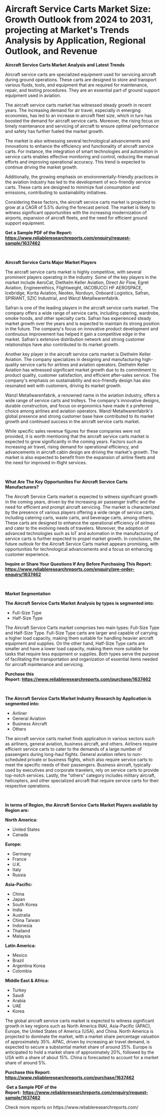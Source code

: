 <p><h1>Aircraft Service Carts Market Size: Growth Outlook from 2024 to 2031, projecting at Market's Trends Analysis by Application, Regional Outlook, and Revenue</h1></p><p><strong>Aircraft Service Carts Market Analysis and Latest Trends</strong></p>
<p><p>Aircraft service carts are specialized equipment used for servicing aircraft during ground operations. These carts are designed to store and transport various fluids, tools, and equipment that are required for maintenance, repair, and testing procedures. They are an essential part of ground support equipment used in aviation.</p><p>The aircraft service carts market has witnessed steady growth in recent years. The increasing demand for air travel, especially in emerging economies, has led to an increase in aircraft fleet size, which in turn has boosted the demand for aircraft service carts. Moreover, the rising focus on timely maintenance and servicing of aircraft to ensure optimal performance and safety has further fueled the market growth.</p><p>The market is also witnessing several technological advancements and innovations to enhance the efficiency and functionality of aircraft service carts. For instance, the integration of smart technologies and automation in service carts enables effective monitoring and control, reducing the manual efforts and improving operational accuracy. This trend is expected to continue driving the market growth.</p><p>Additionally, the growing emphasis on environmentally-friendly practices in the aviation industry has led to the development of eco-friendly service carts. These carts are designed to minimize fuel consumption and emissions, contributing to sustainability initiatives.</p><p>Considering these factors, the aircraft service carts market is projected to grow at a CAGR of 5.5% during the forecast period. The market is likely to witness significant opportunities with the increasing modernization of airports, expansion of aircraft fleets, and the need for efficient ground support equipment.</p></p>
<p><strong>Get a Sample PDF of the Report:&nbsp; <a href="https://www.reliableresearchreports.com/enquiry/request-sample/1637462">https://www.reliableresearchreports.com/enquiry/request-sample/1637462</a></strong></p>
<p>&nbsp;</p>
<p><strong>Aircraft Service Carts Major Market Players</strong></p>
<p><p>The aircraft service carts market is highly competitive, with several prominent players operating in the industry. Some of the key players in the market include AeroCat, Diethelm Keller Aviation, Direct Air Flow, Egret Aviation, Engineerethics, Flightweight, IACOBUCCI HF AEROSPACE, Icebridge, Korita Aviation, Neotex, Norduyn, Onboard Logistics, Safran, SPIRIANT, SZIC Industrial, and Wanzl Metallwarenfabrik.</p><p>Safran is one of the leading players in the aircraft service carts market. The company offers a wide range of service carts, including catering, wardrobe, smoke hoods, and other specialty carts. Safran has experienced steady market growth over the years and is expected to maintain its strong position in the future. The company's focus on innovative product development and continuous improvement has helped it gain a competitive edge in the market. Safran's extensive distribution network and strong customer relationships have also contributed to its market growth.</p><p>Another key player in the aircraft service carts market is Diethelm Keller Aviation. The company specializes in designing and manufacturing high-quality service carts for airlines and aviation operators. Diethelm Keller Aviation has witnessed significant market growth due to its commitment to product quality, customer satisfaction, and efficient after-sales service. The company's emphasis on sustainability and eco-friendly design has also resonated well with customers, driving its market growth.</p><p>Wanzl Metallwarenfabrik, a renowned name in the aviation industry, offers a wide range of service carts and trolleys. The company's innovative designs, durable construction, and focus on ergonomics have made it a preferred choice among airlines and aviation operators. Wanzl Metallwarenfabrik's global presence and strong customer base have contributed to its market growth and continued success in the aircraft service carts market.</p><p>While specific sales revenue figures for these companies were not provided, it is worth mentioning that the aircraft service carts market is expected to grow significantly in the coming years. Factors such as increasing air travel, rising demand for operational efficiency, and advancements in aircraft cabin design are driving the market's growth. The market is also expected to benefit from the expansion of airline fleets and the need for improved in-flight services.</p></p>
<p>&nbsp;</p>
<p><strong>What Are The Key Opportunities For Aircraft Service Carts Manufacturers?</strong></p>
<p><p>The Aircraft Service Carts market is expected to witness significant growth in the coming years, driven by the increasing air passenger traffic and the need for efficient and prompt aircraft servicing. The market is characterized by the presence of various players offering a wide range of service carts, including catering carts, waste carts, and beverage carts, among others. These carts are designed to enhance the operational efficiency of airlines and cater to the evolving needs of travelers. Moreover, the adoption of advanced technologies such as IoT and automation in the manufacturing of service carts is further expected to propel market growth. In conclusion, the future outlook for the Aircraft Service Carts market appears promising, with opportunities for technological advancements and a focus on enhancing customer experience.</p></p>
<p><strong>Inquire or Share Your Questions If Any Before Purchasing This Report: <a href="https://www.reliableresearchreports.com/enquiry/pre-order-enquiry/1637462">https://www.reliableresearchreports.com/enquiry/pre-order-enquiry/1637462</a></strong></p>
<p>&nbsp;</p>
<p><strong>Market Segmentation</strong></p>
<p><strong>The Aircraft Service Carts Market Analysis by types is segmented into:</strong></p>
<p><ul><li>Full-Size Type</li><li>Half-Size Type</li></ul></p>
<p><p>The Aircraft Service Carts market comprises two main types: Full-Size Type and Half-Size Type. Full-Size Type carts are larger and capable of carrying a higher load capacity, making them suitable for handling heavier aircraft equipment and supplies. On the other hand, Half-Size Type carts are smaller and have a lower load capacity, making them more suitable for tasks that require less equipment or supplies. Both types serve the purpose of facilitating the transportation and organization of essential items needed for aircraft maintenance and servicing.</p></p>
<p><strong>Purchase this Report:&nbsp;<a href="https://www.reliableresearchreports.com/purchase/1637462">https://www.reliableresearchreports.com/purchase/1637462</a></strong></p>
<p>&nbsp;</p>
<p><strong>The Aircraft Service Carts Market Industry Research by Application is segmented into:</strong></p>
<p><ul><li>Airliner</li><li>General Aviation</li><li>Business Aircraft</li><li>Others</li></ul></p>
<p><p>The aircraft service carts market finds application in various sectors such as airliners, general aviation, business aircraft, and others. Airliners require efficient service carts to cater to the demands of a large number of passengers during long-haul flights. General aviation refers to non-scheduled private or business flights, which also require service carts to meet the specific needs of their passengers. Business aircraft, typically used by executives and corporate travelers, rely on service carts to provide top-notch services. Lastly, the "others" category includes military aircraft, helicopters, and other specialized aircraft that require service carts for their respective operations.</p></p>
<p>&nbsp;</p>
<p><strong>In terms of Region, the Aircraft Service Carts Market Players available by Region are:</strong></p>
<p>
    <p> <strong> North America: </strong>
        <ul>
            <li>United States</li>
            <li>Canada</li>
        </ul>
        </p> 
    <p> <strong> Europe: </strong>
        <ul>
            <li>Germany</li>
            <li>France</li>
            <li>U.K.</li>
            <li>Italy</li>
            <li>Russia</li>
        </ul>
        </p> 
    <p> <strong> Asia-Pacific: </strong>
        <ul>
            <li>China</li>
            <li>Japan</li>
            <li>South Korea</li>
            <li>India</li>
            <li>Australia</li>
            <li>China Taiwan</li>
            <li>Indonesia</li>
            <li>Thailand</li>
            <li>Malaysia</li>
        </ul>
        </p> 
    <p> <strong> Latin America: </strong>
        <ul>
            <li>Mexico</li>
            <li>Brazil</li>
            <li>Argentina Korea</li>
            <li>Colombia</li>
        </ul>
        </p> 
    <p> <strong> Middle East & Africa: </strong>
        <ul>
            <li>Turkey</li>
            <li>Saudi</li>
            <li>Arabia</li>
            <li>UAE</li>
            <li>Korea</li>
        </ul>
    </p>
    </p>
<p><p>The global aircraft service carts market is expected to witness significant growth in key regions such as North America (NA), Asia-Pacific (APAC), Europe, the United States of America (USA), and China. North America is projected to dominate the market, with a market share percentage valuation of approximately 35%. APAC, driven by increasing air travel demand, is expected to secure a substantial market share of around 25%. Europe is anticipated to hold a market share of approximately 20%, followed by the USA with a share of about 15%. China is forecasted to account for a market share of around 5%.</p></p>
<p><strong>Purchase this Report: <a href="https://www.reliableresearchreports.com/purchase/1637462">https://www.reliableresearchreports.com/purchase/1637462</a></strong></p>
<p>&nbsp;<strong>Get a Sample PDF of the Report:&nbsp;&nbsp;<a href="https://www.reliableresearchreports.com/enquiry/request-sample/1637462">https://www.reliableresearchreports.com/enquiry/request-sample/1637462</a></strong></p>
<p><strong></strong></p>
<p>Check more reports on https://www.reliableresearchreports.com/</p>